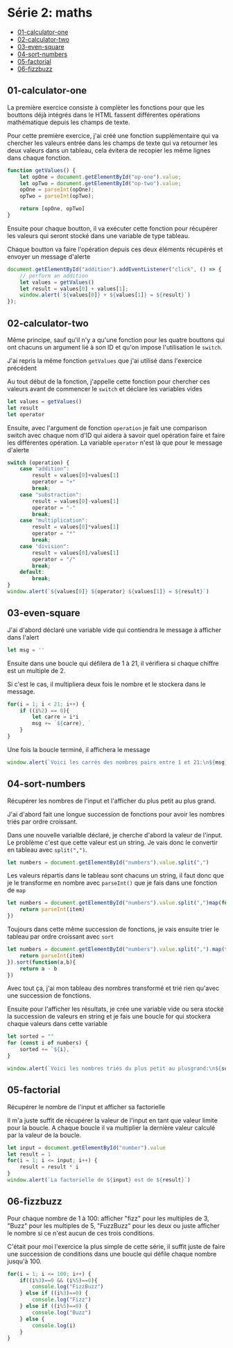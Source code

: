 # Série 2: maths <!-- omit in toc -->

- [01-calculator-one](#01-calculator-one)
- [02-calculator-two](#02-calculator-two)
- [03-even-square](#03-even-square)
- [04-sort-numbers](#04-sort-numbers)
- [05-factorial](#05-factorial)
- [06-fizzbuzz](#06-fizzbuzz)

## 01-calculator-one
La première exercice consiste à complèter les fonctions pour que les bouttons déjà intégrés dans le HTML fassent différentes opérations mathématique depuis les champs de texte.

Pour cette première exercice, j'ai créé une fonction supplémentaire qui va chercher les valeurs entrée dans les champs de texte qui va retourner les deux valeurs dans un tableau, cela évitera de recopier les même lignes dans chaque fonction.

``` javascript
function getValues() {
    let opOne = document.getElementById("op-one").value;
    let opTwo = document.getElementById("op-two").value;
    opOne = parseInt(opOne);
    opTwo = parseInt(opTwo);

    return [opOne, opTwo]
}
```

Ensuite pour chaque boutton, il va exécuter cette fonction pour récupérer les valeurs qui seront stocké dans une variable de type tableau.

Chaque boutton va faire l'opération depuis ces deux éléments récupérés et envoyer un message d'alerte

``` javascript
document.getElementById("addition").addEventListener("click", () => {
    // perform an addition
    let values = getValues()
    let result = values[0] + values[1];
    window.alert(`${values[0]} + ${values[1]} = ${result}`)
});
```

## 02-calculator-two
Même principe, sauf qu'il n'y a qu'une fonction pour les quatre bouttons qui ont chacuns un argument lié à son ID et qu'on impose l'utilisation le `switch`.

J'ai repris la même fonction `getValues` que j'ai utilisé dans l'exercice précédent

Au tout début de la fonction, j'appelle cette fonction pour chercher ces valeurs avant de commencer le `switch` et déclare les variables vides

``` javascript
let values = getValues()
let result
let operator
```

Ensuite, avec l'argument de fonction `operation` je fait une comparison switch avec chaque nom d'ID qui aidera à savoir quel opération faire et faire les différentes opération. La variable `operator` n'est là que pour le message d'alerte

``` javascript
switch (operation) {
    case "addition":
        result = values[0]+values[1]
        operator = "+"
        break;
    case "substraction":
        result = values[0]-values[1]
        operator = "-"
        break;
    case "multiplication":
        result = values[0]*values[1]
        operator = "*"
        break;
    case "division":
        result = values[0]/values[1]
        operator = "/"
        break;
    default:
        break;
}
window.alert(`${values[0]} ${operator} ${values[1]} = ${result}`)
```

## 03-even-square
J'ai d'abord déclaré une variable vide qui contiendra le message à afficher dans l'alert

```javascript
let msg = ''
```

Ensuite dans une boucle qui défilera de 1 à 21, il vérifiera si chaque chiffre est un multiple de 2.

Si c'est le cas, il multipliera deux fois le nombre et le stockera dans le message.

```javascript
for(i = 1; i < 21; i++) {
    if ((i%2) == 0){
        let carre = i*i
        msg += `${carre}, `
    }
}
```

Une fois la boucle terminé, il affichera le message

```javascript
window.alert(`Voici les carrés des nombres pairs entre 1 et 21:\n${msg}`)
```

## 04-sort-numbers
Récupérer les nombres de l'input et l'afficher du plus petit au plus grand.

J'ai d'abord fait une longue succession de fonctions pour avoir les nombres triés par ordre croissant.

Dans une nouvelle varialble déclaré, je cherche d'abord la valeur de l'input. Le problème c'est que cette valeur est un string. Je vais donc le convertir en tableau avec `split(",")`.
```javascript
let numbers = document.getElementById("numbers").value.split(",")
```

Les valeurs répartis dans le tableau sont chacuns un string, il faut donc que je le transforme en nombre avec `parseInt()` que je fais dans une fonction de `map`
```javascript
let numbers = document.getElementById("numbers").value.split(",")map(function(item){
    return parseInt(item)
})
```

Toujours dans cette même succession de fonctions, je vais ensuite trier le tableau par ordre croissant avec `sort`

```javascript
let numbers = document.getElementById("numbers").value.split(",").map(function(item){
    return parseInt(item)
}).sort(function(a,b){
    return a - b
})
```

Avec tout ça, j'ai mon tableau des nombres transformé et trié rien qu'avec une succession de fonctions.

Ensuite pour l'afficher les résultats, je crée une variable vide ou sera stocké la succession de valeurs en string et je fais une boucle for qui stockera chaque valeurs dans cette variable

```javascript
let sorted = ""
for (const i of numbers) {
    sorted += `${i}, `
}

window.alert(`Voici les nombres triés du plus petit au plusgrand:\n${sorted}`)
```

## 05-factorial
Récupérer le nombre de l'input et afficher sa factorielle

Il m'a juste suffit de récupérer la valeur de l'input en tant que valeur limite pour la boucle. A chaque boucle il va multiplier la dernière valeur calculé par la valeur de la boucle.

```javascript
let input = document.getElementById("number").value
let result = 1
for(i = 1; i <= input; i++) {
    result = result * i
}
window.alert(`La factorielle de ${input} est de ${result}`)
```

## 06-fizzbuzz
Pour chaque nombre de 1 à 100: afficher "fizz" pour les multiples de 3, "Buzz" pour les multiples de 5, "FuzzBuzz" pour les deux ou juste afficher le nombre si ce n'est aucun de ces trois conditions.

C'était pour moi l'exercice la plus simple de cette série, il suffit juste de faire une succession de conditions dans une boucle qui défile chaque nombre jusqu'à 100.

```javascript
for(i = 1; i <= 100; i++) {
    if((i%3)==0 && (i%5)==0){
        console.log("FizzBuzz")
    } else if ((i%3)==0) {
        console.log("Fizz")
    } else if ((i%5)==0) {
        console.log("Buzz")
    } else {
        console.log(i)
    }
}
```
